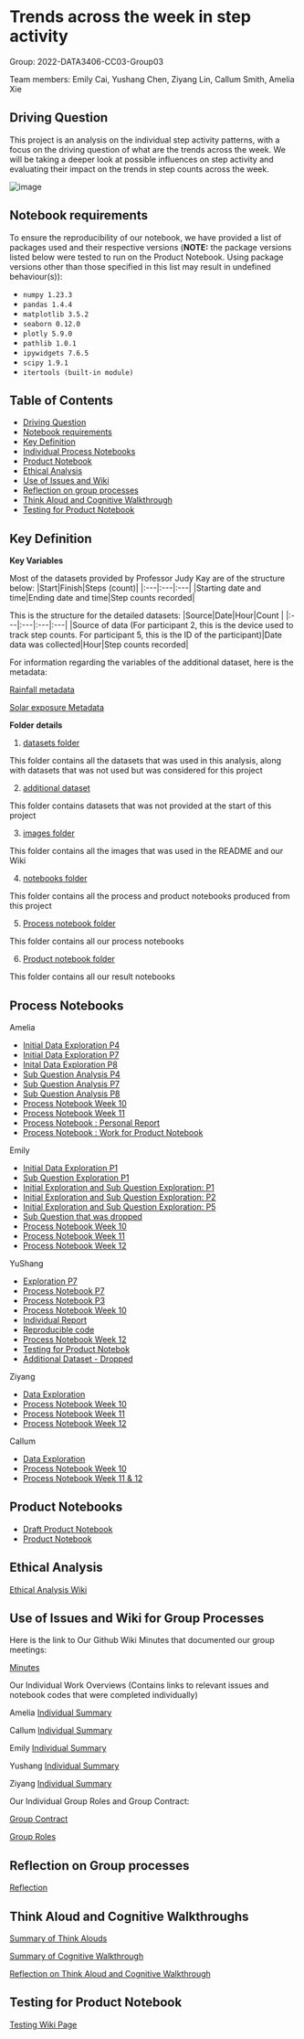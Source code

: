 # Trends across the week in step activity

Group: 2022-DATA3406-CC03-Group03

Team members: Emily Cai, Yushang Chen, Ziyang Lin, Callum Smith, Amelia Xie

## Driving Question

This project is an analysis on the individual step activity patterns, with a focus on the driving question of what are the trends across the week. We will be taking a deeper look at possible influences on step activity and evaluating their impact on the trends in step counts across the week.


![image](https://github.sydney.edu.au/zlin4387/2022-DATA3406-CC03-Group03/blob/main/images/2010.i506.007.city%20composition%20flat.jpg)

## Notebook requirements

To ensure the reproducibility of our notebook, we have provided a list of packages used and their respective versions (**NOTE:** the package versions listed below were tested to run on the Product Notebook. Using package versions other than those specified in this list may result in undefined behaviour(s)):

- `numpy 1.23.3`
- `pandas 1.4.4`
- `matplotlib 3.5.2`
- `seaborn 0.12.0`
- `plotly 5.9.0`
- `pathlib 1.0.1`
- `ipywidgets 7.6.5`
- `scipy 1.9.1`
- `itertools (built-in module)`

## Table of Contents

* [Driving Question](#Driving-Question)
* [Notebook requirements](#Notebook-requirements)
* [Key Definition](#Key-Definition)
* [Individual Process Notebooks](Process-Notebooks)
* [Product Notebook](Product-Notebooks)
* [Ethical Analysis](#Ethical-Analysis)
* [Use of Issues and Wiki](#Use-of-Issues-and-Wiki-for-Group-Processes)
* [Reflection on group processes](#Reflection-on-Group-Processes)
* [Think Aloud and Cognitive Walkthrough](#Think-aloud-and-cognitive-walkthroughs)
* [Testing for Product Notebook](#Testing-for-Product-Notebook)


Key Definition
---------
**Key Variables**

Most of the datasets provided by Professor Judy Kay are of the structure below:
|Start|Finish|Steps (count)|
|:---|:---|:---|
|Starting date and time|Ending date and time|Step counts recorded|

This is the structure for the detailed datasets:
|Source|Date|Hour|Count |
|:---|:---|:---|:---|
|Source of data (For participant 2, this is the device used to track step counts. For participant 5, this is the ID of the participant)|Date data was collected|Hour|Step counts recorded|



For information regarding the variables of the additional dataset, here is the metadata:

[Rainfall metadata](https://github.sydney.edu.au/zlin4387/2022-DATA3406-CC03-Group03/blob/main/datasets/additional/rainfall_syd_meta.txt)

[Solar exposure Metadata](https://github.sydney.edu.au/zlin4387/2022-DATA3406-CC03-Group03/blob/main/datasets/additional/rainfall_cp_meta.txt)

**Folder details**

1. [datasets folder](https://github.sydney.edu.au/zlin4387/2022-DATA3406-CC03-Group03/tree/main/datasets)

This folder contains all the datasets that was used in this analysis, along with datasets that was not used but was considered for this project

2. [additional dataset](https://github.sydney.edu.au/zlin4387/2022-DATA3406-CC03-Group03/tree/main/datasets/additional)

This folder contains datasets that was not provided at the start of this project

3. [images folder](https://github.sydney.edu.au/zlin4387/2022-DATA3406-CC03-Group03/tree/main/images)

This folder contains all the images that was used in the README and our Wiki

4. [notebooks folder](https://github.sydney.edu.au/zlin4387/2022-DATA3406-CC03-Group03/tree/main/notebooks)

This folder contains all the process and product notebooks produced from this project

5. [Process notebook folder](https://github.sydney.edu.au/zlin4387/2022-DATA3406-CC03-Group03/tree/main/notebooks/Process%20Notebooks)

This folder contains all our process notebooks

6. [Product notebook folder](https://github.sydney.edu.au/zlin4387/2022-DATA3406-CC03-Group03/tree/main/notebooks/Product%20Notebooks)

This folder contains all our result notebooks

Process Notebooks
------------------------


Amelia
- [Initial Data Exploration P4](https://github.sydney.edu.au/zlin4387/2022-DATA3406-CC03-Group03/blob/main/notebooks/Process%20Notebooks/Amelia%20Xie/Week08-Amelia_Initial_data_exploration_dataset04.ipynb)
- [Initial Data Exploration P7](https://github.sydney.edu.au/zlin4387/2022-DATA3406-CC03-Group03/blob/main/notebooks/Process%20Notebooks/Amelia%20Xie/Week10-Amelia_Initial_data_exploration_dataset07.ipynb)
- [Inital Data Exploration P8](https://github.sydney.edu.au/zlin4387/2022-DATA3406-CC03-Group03/blob/main/notebooks/Process%20Notebooks/Amelia%20Xie/Week10-Amelia_Initial_data_exploration_dataset08.ipynb)
- [Sub Question Analysis P4](https://github.sydney.edu.au/zlin4387/2022-DATA3406-CC03-Group03/blob/main/notebooks/Process%20Notebooks/Amelia%20Xie/Amelia_sub_question_analysis_(participant_4).ipynb)
- [Sub Question Analysis P7](https://github.sydney.edu.au/zlin4387/2022-DATA3406-CC03-Group03/blob/main/notebooks/Process%20Notebooks/Amelia%20Xie/Amelia_sub_question_analysis_(participant_7).ipynb)
- [Sub Question Analysis P8](https://github.sydney.edu.au/zlin4387/2022-DATA3406-CC03-Group03/blob/main/notebooks/Process%20Notebooks/Amelia%20Xie/Amelia_sub_question_analysis_(participant_8).ipynb)
- [Process Notebook Week 10](https://github.sydney.edu.au/zlin4387/2022-DATA3406-CC03-Group03/blob/main/notebooks/Process%20Notebooks/Amelia%20Xie/Amelia_TPP10_notebook.ipynb)
- [Process Notebook Week 11](https://github.sydney.edu.au/zlin4387/2022-DATA3406-CC03-Group03/blob/main/notebooks/Process%20Notebooks/Amelia%20Xie/Amelia_Process_Notebook_Week%2011.ipynb)
- [Process Notebook : Personal Report ](https://github.sydney.edu.au/zlin4387/2022-DATA3406-CC03-Group03/blob/main/notebooks/Process%20Notebooks/Amelia%20Xie/Personal%20report%20p4%20code%20replication.ipynb)
- [Process Notebook : Work for Product Notebook ](https://github.sydney.edu.au/zlin4387/2022-DATA3406-CC03-Group03/blob/main/notebooks/Product%20Notebooks/Product_Notebook_draft_Amelia's%20version.ipynb)

Emily 
- [Initial Data Exploration P1](https://github.sydney.edu.au/zlin4387/2022-DATA3406-CC03-Group03/blob/main/notebooks/Process%20Notebooks/Emily%20Cai/Week08-Emily-Initial-Analysis.ipynb)
- [Sub Question Exploration P1](https://github.sydney.edu.au/zlin4387/2022-DATA3406-CC03-Group03/blob/main/notebooks/Process%20Notebooks/Emily%20Cai/Week09_Emily.ipynb)
- [Initial Exploration and Sub Question Exploration: P1](https://github.sydney.edu.au/zlin4387/2022-DATA3406-CC03-Group03/blob/main/notebooks/Process%20Notebooks/Emily%20Cai/TPP10_P1_Emily.ipynb)
- [Initial Exploration and Sub Question Exploration: P2](https://github.sydney.edu.au/zlin4387/2022-DATA3406-CC03-Group03/blob/main/notebooks/Process%20Notebooks/Emily%20Cai/TPP10_Emily.ipynb)
- [Initial Exploration and Sub Question Exploration: P5](https://github.sydney.edu.au/zlin4387/2022-DATA3406-CC03-Group03/blob/main/notebooks/Process%20Notebooks/Emily%20Cai/TPP10_P5_Emily.ipynb)
- [Sub Question that was dropped](https://github.sydney.edu.au/zlin4387/2022-DATA3406-CC03-Group03/blob/main/notebooks/Process%20Notebooks/Emily%20Cai/Corr_P125_Emily.ipynb)
- [Process Notebook Week 10](https://github.sydney.edu.au/zlin4387/2022-DATA3406-CC03-Group03/blob/main/notebooks/Process%20Notebooks/Emily%20Cai/Emily_Progress_Notebook.ipynb)
- [Process Notebook Week 11](https://github.sydney.edu.au/zlin4387/2022-DATA3406-CC03-Group03/blob/main/notebooks/Process%20Notebooks/Emily%20Cai/Draft_Product_Notebook_Emily.ipynb)
- [Process Notebook Week 12](https://github.sydney.edu.au/zlin4387/2022-DATA3406-CC03-Group03/blob/main/notebooks/Product%20Notebooks/Draft_Product_Notebook_Emilyv2%20-%20Copy.ipynb)

YuShang
- [Exploration P7](https://github.sydney.edu.au/zlin4387/2022-DATA3406-CC03-Group03/blob/main/notebooks/Process%20Notebooks/Yushang%20Chen/Exploration.ipynb)
- [Process Notebook P7](https://github.sydney.edu.au/zlin4387/2022-DATA3406-CC03-Group03/blob/main/notebooks/Process%20Notebooks/Yushang%20Chen/Paticipants7_Analysis.ipynb)
- [Process Notebook P3](https://github.sydney.edu.au/zlin4387/2022-DATA3406-CC03-Group03/blob/main/notebooks/Process%20Notebooks/Yushang%20Chen/Paticipants3_Analysis.ipynb)
- [Process Notebook Week 10](https://github.sydney.edu.au/zlin4387/2022-DATA3406-CC03-Group03/blob/main/notebooks/Process%20Notebooks/Yushang%20Chen/week10-Yushang.ipynb)
- [Individual Report](https://github.sydney.edu.au/zlin4387/2022-DATA3406-CC03-Group03/blob/main/notebooks/Process%20Notebooks/Yushang%20Chen/Individual_Report.ipynb)
- [Reproducible code](https://github.sydney.edu.au/zlin4387/2022-DATA3406-CC03-Group03/blob/main/notebooks/Process%20Notebooks/Yushang%20Chen/Reproducible_Code.ipynb)
- [Process Notebook Week 12](https://github.sydney.edu.au/zlin4387/2022-DATA3406-CC03-Group03/blob/main/notebooks/Process%20Notebooks/Yushang%20Chen/Yushang_modified.ipynb)
- [Testing for Product Notebok](https://github.sydney.edu.au/zlin4387/2022-DATA3406-CC03-Group03/blob/main/notebooks/Product%20Notebooks/Testing.ipynb)
- [Additional Dataset - Dropped](https://github.sydney.edu.au/zlin4387/2022-DATA3406-CC03-Group03/blob/main/notebooks/Process%20Notebooks/Yushang%20Chen/AdditionalDataset.ipynb)

Ziyang
- [Data Exploration](https://github.sydney.edu.au/zlin4387/2022-DATA3406-CC03-Group03/blob/main/notebooks/Process%20Notebooks/Ziyang%20Lin/Week08-Lin%20-%20Data%20exploration%20-%20dataset02.ipynb)
- [Process Notebook Week 10](https://github.sydney.edu.au/zlin4387/2022-DATA3406-CC03-Group03/blob/main/notebooks/Process%20Notebooks/Ziyang%20Lin/Week10-Lin.ipynb)
- [Process Notebook Week 11](https://github.sydney.edu.au/zlin4387/2022-DATA3406-CC03-Group03/blob/main/notebooks/Process%20Notebooks/Ziyang%20Lin/Week11-Lin-additional-datasets.ipynb)
- [Process Notebook Week 12](https://github.sydney.edu.au/zlin4387/2022-DATA3406-CC03-Group03/blob/main/notebooks/Process%20Notebooks/Ziyang%20Lin/subquestion-for-product-notebook.ipynb)

Callum
- [Data Exploration](https://github.sydney.edu.au/zlin4387/2022-DATA3406-CC03-Group03/blob/main/notebooks/Process%20Notebooks/Callum%20Smith/Week8-Callum-Data-Exploration.ipynb)
- [Process Notebook Week 10](https://github.sydney.edu.au/zlin4387/2022-DATA3406-CC03-Group03/blob/main/notebooks/Process%20Notebooks/Callum%20Smith/TPP10-Callum-Data-Analysis.ipynb)
- [Process Notebook Week 11 & 12](https://github.sydney.edu.au/zlin4387/2022-DATA3406-CC03-Group03/blob/main/notebooks/Process%20Notebooks/Callum%20Smith/TPP11-Callum-Participant-03.ipynb)

Product Notebooks
---------

- [Draft Product Notebook](https://github.sydney.edu.au/zlin4387/2022-DATA3406-CC03-Group03/blob/main/notebooks/Product%20Notebooks/Draft_Product_Notebook_Emily.ipynb)
- [Product Notebook](https://github.sydney.edu.au/zlin4387/2022-DATA3406-CC03-Group03/blob/main/notebooks/Product%20Notebooks/Main_Product_Notebook.ipynb)



Ethical Analysis
-------------


[Ethical Analysis Wiki](https://github.sydney.edu.au/zlin4387/2022-DATA3406-CC03-Group03/wiki/Ethical-Considerations)


Use of Issues and Wiki for Group Processes
-----------------------

Here is the link to Our Github Wiki Minutes that documented our group meetings:

[Minutes](https://github.sydney.edu.au/zlin4387/2022-DATA3406-CC03-Group03/wiki/Meeting-Minutes)

Our Individual Work Overviews (Contains links to relevant issues and notebook codes that were completed individually)

Amelia [Individual Summary](https://github.sydney.edu.au/zlin4387/2022-DATA3406-CC03-Group03/wiki/Amelia's-Individual-Work-Summary)

Callum [Individual Summary](https://github.sydney.edu.au/zlin4387/2022-DATA3406-CC03-Group03/wiki/Individual-Group-Summary---Callum)

Emily [Individual Summary](https://github.sydney.edu.au/zlin4387/2022-DATA3406-CC03-Group03/wiki/Individual-Summary-Emily-Cai)

Yushang [Individual Summary](https://github.sydney.edu.au/zlin4387/2022-DATA3406-CC03-Group03/wiki/Individual-Work-Yushang)

Ziyang [Individual Summary](https://github.sydney.edu.au/zlin4387/2022-DATA3406-CC03-Group03/wiki/Individual-work-summary----Ziyang-Lin)

Our Individual Group Roles and Group Contract:

[Group Contract](https://github.sydney.edu.au/zlin4387/2022-DATA3406-CC03-Group03/wiki/Group-Contract)

[Group Roles](https://github.sydney.edu.au/zlin4387/2022-DATA3406-CC03-Group03/wiki/Group-Roles)


Reflection on Group processes
------------------

[Reflection](https://github.sydney.edu.au/zlin4387/2022-DATA3406-CC03-Group03/wiki/Reflection-on-group-processes)


Think Aloud and Cognitive Walkthroughs
------------------

[Summary of Think Alouds](https://github.sydney.edu.au/zlin4387/2022-DATA3406-CC03-Group03/wiki/Summary-of-think-alouds)

[Summary of Cognitive Walkthrough](https://github.sydney.edu.au/zlin4387/2022-DATA3406-CC03-Group03/wiki/Summary-of-cognitive-walkthrough)

[Reflection on Think Aloud and Cognitive Walkthrough](https://github.sydney.edu.au/zlin4387/2022-DATA3406-CC03-Group03/wiki/Reflection-on-lessons-learnt-from-think-aloud-and-cognitive-walkthrough)

Testing for Product Notebook
------------------

[Testing Wiki Page](https://github.sydney.edu.au/zlin4387/2022-DATA3406-CC03-Group03/wiki/Testing)

